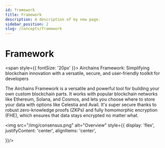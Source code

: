 ```yaml
---
id: framework
title: Framework
description: A description of my new page.
sidebar_position: 2
slug: /concepts/framework
---
```


# Framework

<span style={{ fontSize: '20px' }}>
Airchains Framework: Simplifying blockchain innovation with a versatile, secure, and user-friendly toolkit for developers
</span>

The Airchains Framework is a versatile and powerful tool for building your own custom blockchain parts. It works with popular blockchain networks like Ethereum, Solana, and Cosmos, and lets you choose where to store your data with options like Celestia and Avail. It's super secure thanks to robust zero-knowledge proofs (ZKPs) and fully homomorphic encryption (FHE), which ensures that data stays encrypted no matter what.

<img src="/img/consensus.png" alt="Overview" style={{
display: 'flex',
justifyContent: 'center',
alignItems: 'center',

}}/>
